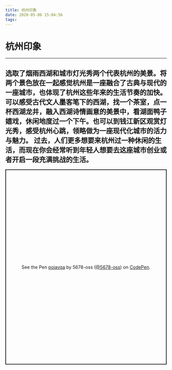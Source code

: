 ```yaml
---
title: 杭州印象
date: 2020-05-06 15:04:56
tags:
---
```

# 杭州印象
---
## 选取了烟雨西湖和城市灯光秀两个代表杭州的美景。将两个景色放在一起感觉杭州是一座融合了古典与现代的一座城市，也体现了杭州这些年来的生活节奏的加快。可以感受古代文人墨客笔下的西湖，找一个茶室，点一杯西湖龙井，融入西湖诗情画意的美景中，看湖面鸭子嬉戏，休闲地度过一个下午。也可以到钱江新区观赏灯光秀，感受杭州心跳，领略做为一座现代化城市的活力与魅力。 过去，人们更多想要来杭州过一种休闲的生活，而现在你会经常听到年轻人想要去这座城市创业或者开启一段充满挑战的生活。

<p class="codepen" data-height="610" data-theme-id="light" data-default-tab="result" data-user="5678-oss" data-slug-hash="pojavqa" style="height: 610px; box-sizing: border-box; display: flex; align-items: center; justify-content: center; border: 2px solid; margin: 1em 0; padding: 1em;" data-pen-title="pojavqa">
  <span>See the Pen <a href="https://codepen.io/5678-oss/pen/pojavqa">
  pojavqa</a> by 5678-oss (<a href="https://codepen.io/5678-oss">@5678-oss</a>)
  on <a href="https://codepen.io">CodePen</a>.</span>
</p>
<script async src="https://static.codepen.io/assets/embed/ei.js"></script>



